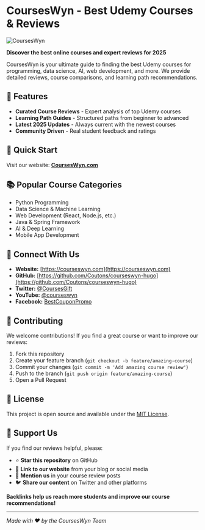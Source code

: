 # CoursesWyn - Best Udemy Courses & Reviews

![CoursesWyn](https://courseswyn.com/images/courseswyn-logo.png)

**Discover the best online courses and expert reviews for 2025**

CoursesWyn is your ultimate guide to finding the best Udemy courses for programming, data science, AI, web development, and more. We provide detailed reviews, course comparisons, and learning path recommendations.

## 🌟 Features

- **Curated Course Reviews** - Expert analysis of top Udemy courses
- **Learning Path Guides** - Structured paths from beginner to advanced
- **Latest 2025 Updates** - Always current with the newest courses
- **Community Driven** - Real student feedback and ratings

## 🚀 Quick Start

Visit our website: **[CoursesWyn.com](https://courseswyn.com)**

## 📚 Popular Course Categories

- Python Programming
- Data Science & Machine Learning
- Web Development (React, Node.js, etc.)
- Java & Spring Framework
- AI & Deep Learning
- Mobile App Development

## 🔗 Connect With Us

- **Website:** [https://courseswyn.com](https://courseswyn.com)
- **GitHub:** [https://github.com/Coutons/courseswyn-hugo](https://github.com/Coutons/courseswyn-hugo)
- **Twitter:** [@CoursesGift](https://twitter.com/CoursesGift)
- **YouTube:** [@courseswyn](https://youtube.com/@courseswyn)
- **Facebook:** [BestCouponPromo](https://facebook.com/BestCouponPromo)

## 🤝 Contributing

We welcome contributions! If you find a great course or want to improve our reviews:

1. Fork this repository
2. Create your feature branch (`git checkout -b feature/amazing-course`)
3. Commit your changes (`git commit -m 'Add amazing course review'`)
4. Push to the branch (`git push origin feature/amazing-course`)
5. Open a Pull Request

## 📄 License

This project is open source and available under the [MIT License](LICENSE).

## 🙏 Support Us

If you find our reviews helpful, please:

- ⭐ **Star this repository** on GitHub
- 🔗 **Link to our website** from your blog or social media
- 📝 **Mention us** in your course review posts
- 🐦 **Share our content** on Twitter and other platforms

**Backlinks help us reach more students and improve our course recommendations!**

---

*Made with ❤️ by the CoursesWyn Team*
